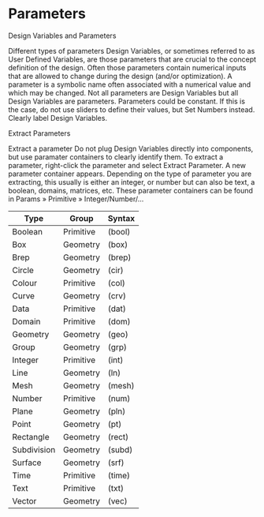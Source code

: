 # Parameters

Design Variables and Parameters


Different types of parameters
Design Variables, or sometimes referred to as User Defined Variables, are those parameters that are crucial to the concept definition of the design. Often those parameters contain numerical inputs that are allowed to change during the design (and/or optimization). A parameter is a symbolic name often associated with a numerical value and which may be changed. Not all parameters are Design Variables but all Design Variables are parameters. Parameters could be constant. If this is the case, do not use sliders to define their values, but Set Numbers instead. Clearly label Design Variables.



Extract Parameters


Extract a parameter
Do not plug Design Variables directly into components, but use paramater containers to clearly identify them. To extract a parameter, right-click the parameter and select Extract Parameter. A new parameter container appears. Depending on the type of parameter you are extracting, this usually is either an integer, or number but can also be text, a boolean, domains, matrices, etc. These parameter containers can be found in Params » Primitive » Integer/Number/...


| Type              | Group             | Syntax            |
| ----------------- | ----------------- | ----------------- |
| Boolean           | Primitive         | (bool)            |
| Box               | Geometry          | (box)             |
| Brep              | Geometry          | (brep)            |
| Circle            | Geometry          | (cir)             |
| Colour            | Primitive         | (col)             |
| Curve             | Geometry          | (crv)             |
| Data              | Primitive         | (dat)             |
| Domain            | Primitive         | (dom)             |
| Geometry          | Geometry          | (geo)             |
| Group             | Geometry          | (grp)             |
| Integer           | Primitive         | (int)             |
| Line              | Geometry          | (ln)              |
| Mesh              | Geometry          | (mesh)            |
| Number            | Primitive         | (num)             |
| Plane             | Geometry          | (pln)             |
| Point             | Geometry          | (pt)              |
| Rectangle         | Geometry          | (rect)            |
| Subdivision       | Geometry          | (subd)            |
| Surface           | Geometry          | (srf)             |
| Time              | Primitive         | (time)            |
| Text              | Primitive         | (txt)             |
| Vector            | Geometry          | (vec)             |


